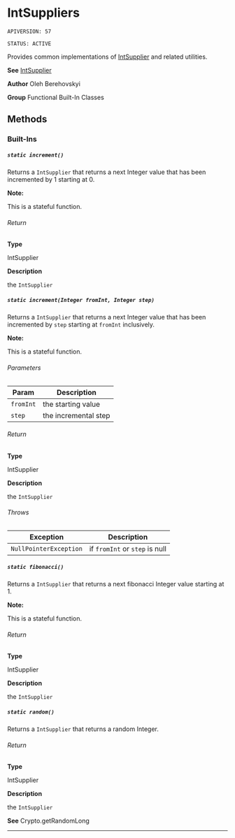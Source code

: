 # IntSuppliers

`APIVERSION: 57`

`STATUS: ACTIVE`

Provides common implementations of [IntSupplier](/docs/Functional-Abstract-Classes/IntSupplier.md) and related utilities.


**See** [IntSupplier](/docs/Functional-Abstract-Classes/IntSupplier.md)


**Author** Oleh Berehovskyi


**Group** Functional Built-In Classes

## Methods
### Built-Ins
##### `static increment()`

Returns a `IntSupplier` that returns a next Integer value that has been incremented by 1 starting at 0. <p><strong>Note: </strong></p> <p>This is a stateful function.</p>

###### Return

**Type**

IntSupplier

**Description**

the `IntSupplier`

##### `static increment(Integer fromInt, Integer step)`

Returns a `IntSupplier` that returns a next Integer value that has been incremented by `step` starting at `fromInt` inclusively. <p><strong>Note: </strong></p> <p>This is a stateful function.</p>

###### Parameters
|Param|Description|
|---|---|
|`fromInt`|the starting value|
|`step`|the incremental step|

###### Return

**Type**

IntSupplier

**Description**

the `IntSupplier`

###### Throws
|Exception|Description|
|---|---|
|`NullPointerException`|if `fromInt` or `step` is null|

##### `static fibonacci()`

Returns a `IntSupplier` that returns a next fibonacci Integer value starting at 1. <p><strong>Note: </strong></p> <p>This is a stateful function.</p>

###### Return

**Type**

IntSupplier

**Description**

the `IntSupplier`

##### `static random()`

Returns a `IntSupplier` that returns a random Integer.

###### Return

**Type**

IntSupplier

**Description**

the `IntSupplier`


**See** Crypto.getRandomLong

---
